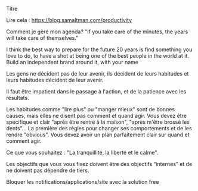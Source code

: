 Titre


Lire cela : https://blog.samaltman.com/productivity

Comment je gère mon agenda? "If you take care of the minutes, the years will take care of themselves."

I think the best way to prepare for the future 20 years is find something you love to do, to have a shot at being one of
the best people in the world at it. Build an independent brand around it, with your name

Les gens ne décident pas de leur avenir, ils décident de leurs habitudes et leurs habitudes décident de leur avenir.

Il faut être impatient dans le passage à l'action, et de la patience avec les résultats.

Les habitudes comme "lire plus" ou "manger mieux" sont de bonnes causes, mais elles ne disent pas comment et quand agir.
Vous devez être spécifique et clair "après être rentré à la maison", "après m'être brossé les dents"... La première des
règles pour changer ses comportements et de les rendre "obvious". Vous devez avoir un plan parfaitement clair sur quand
et comment agir.

Ce que vous souhaitez : "La tranquillité, la liberté et le calme".

Les objectifs que vous vous fixez doivent être des objectifs “internes” et de ne doivent pas dépendre de tiers.

Bloquer les notifications/applications/site avec la solution free